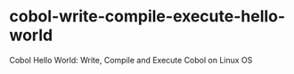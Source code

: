# cobol-write-compile-execute-hello-world
Cobol Hello World: Write, Compile and Execute Cobol on Linux OS
